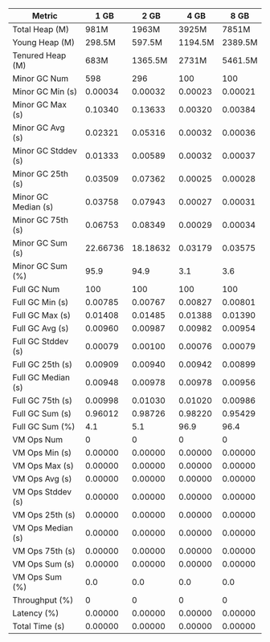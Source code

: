 | Metric | 1 GB | 2 GB | 4 GB | 8 GB |
|------|----|----|----|----|
| Total Heap (M) | 981M | 1963M | 3925M | 7851M |
| Young Heap (M) | 298.5M | 597.5M | 1194.5M | 2389.5M |
| Tenured Heap (M) | 683M | 1365.5M | 2731M | 5461.5M |
| Minor GC Num | 598 | 296 | 100 | 100 |
| Minor GC Min (s) | 0.00034 | 0.00032 | 0.00023 | 0.00021 |
| Minor GC Max (s) | 0.10340 | 0.13633 | 0.00320 | 0.00384 |
| Minor GC Avg (s) | 0.02321 | 0.05316 | 0.00032 | 0.00036 |
| Minor GC Stddev (s) | 0.01333 | 0.00589 | 0.00032 | 0.00037 |
| Minor GC 25th (s) | 0.03509 | 0.07362 | 0.00025 | 0.00028 |
| Minor GC Median (s) | 0.03758 | 0.07943 | 0.00027 | 0.00031 |
| Minor GC 75th (s) | 0.06753 | 0.08349 | 0.00029 | 0.00034 |
| Minor GC Sum (s) | 22.66736 | 18.18632 | 0.03179 | 0.03575 |
| Minor GC Sum (%) | 95.9 | 94.9 | 3.1 | 3.6 |
| Full GC Num | 100 | 100 | 100 | 100 |
| Full GC Min (s) | 0.00785 | 0.00767 | 0.00827 | 0.00801 |
| Full GC Max (s) | 0.01408 | 0.01485 | 0.01388 | 0.01390 |
| Full GC Avg (s) | 0.00960 | 0.00987 | 0.00982 | 0.00954 |
| Full GC Stddev (s) | 0.00079 | 0.00100 | 0.00076 | 0.00079 |
| Full GC 25th (s) | 0.00909 | 0.00940 | 0.00942 | 0.00899 |
| Full GC Median (s) | 0.00948 | 0.00978 | 0.00978 | 0.00956 |
| Full GC 75th (s) | 0.00998 | 0.01030 | 0.01020 | 0.00986 |
| Full GC Sum (s) | 0.96012 | 0.98726 | 0.98220 | 0.95429 |
| Full GC Sum (%) | 4.1 | 5.1 | 96.9 | 96.4 |
| VM Ops Num | 0 | 0 | 0 | 0 |
| VM Ops Min (s) | 0.00000 | 0.00000 | 0.00000 | 0.00000 |
| VM Ops Max (s) | 0.00000 | 0.00000 | 0.00000 | 0.00000 |
| VM Ops Avg (s) | 0.00000 | 0.00000 | 0.00000 | 0.00000 |
| VM Ops Stddev (s) | 0.00000 | 0.00000 | 0.00000 | 0.00000 |
| VM Ops 25th (s) | 0.00000 | 0.00000 | 0.00000 | 0.00000 |
| VM Ops Median (s) | 0.00000 | 0.00000 | 0.00000 | 0.00000 |
| VM Ops 75th (s) | 0.00000 | 0.00000 | 0.00000 | 0.00000 |
| VM Ops Sum (s) | 0.00000 | 0.00000 | 0.00000 | 0.00000 |
| VM Ops Sum (%) | 0.0 | 0.0 | 0.0 | 0.0 |
| Throughput (%) | 0 | 0 | 0 | 0 |
| Latency (%) | 0.00000 | 0.00000 | 0.00000 | 0.00000 |
| Total Time (s) | 0.00000 | 0.00000 | 0.00000 | 0.00000 |
